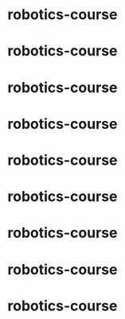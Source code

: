 # robotics-course
# robotics-course
# robotics-course
# robotics-course
# robotics-course
# robotics-course
# robotics-course
# robotics-course
# robotics-course

